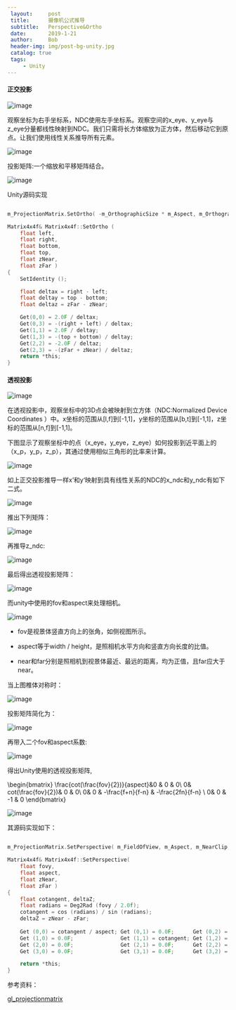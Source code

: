 ```yaml
---
 layout:     post
 title:      摄像机公式推导
 subtitle:   Perspective&Ortho
 date:       2019-1-21
 author:     Bob
 header-img: img/post-bg-unity.jpg
 catalog: true
 tags:
     - Unity
---
```



#### 正交投影

![image](/img/d_10.png)

观察坐标为右手坐标系，NDC使用左手坐标系。观察空间的x_eye、y_eye与z_eye分量都线性映射到NDC。我们只需将长方体缩放为正方体，然后移动它到原点。让我们使用线性关系推导所有元素。

![image](/img/d_13.png)

投影矩阵:一个缩放和平移矩阵结合。

![image](/img/d_12.png)


Unity源码实现
```c

m_ProjectionMatrix.SetOrtho( -m_OrthographicSize * m_Aspect, m_OrthographicSize * m_Aspect, -m_OrthographicSize, m_OrthographicSize, m_NearClip, m_FarClip );

Matrix4x4f& Matrix4x4f::SetOrtho (
	float left,
	float right,
	float bottom,
	float top,
	float zNear,
	float zFar )
{
	SetIdentity ();

	float deltax = right - left;
	float deltay = top - bottom;
	float deltaz = zFar - zNear;

	Get(0,0) = 2.0F / deltax;
	Get(0,3) = -(right + left) / deltax;
	Get(1,1) = 2.0F / deltay;
	Get(1,3) = -(top + bottom) / deltay;
	Get(2,2) = -2.0F / deltaz;
	Get(2,3) = -(zFar + zNear) / deltaz;
	return *this;
}
```

#### 透视投影

![image](/img/d_11.png)

在透视投影中，观察坐标中的3D点会被映射到立方体（NDC:Normalized Device Coordinates ）中。x坐标的范围从[l,f]到[-1,1]，y坐标的范围从[b,t]到[-1,1]，z坐标的范围从[n,f]到[-1,1]。


下图显示了观察坐标中的点（x_eye，y_eye，z_eye）如何投影到近平面上的（x_p，y_p，z_p），其通过使用相似三角形的比率来计算。

![image](/img/d_16.png)

如上正交投影推导一样x’和y‘映射到具有线性关系的NDC的x_ndc和y_ndc有如下二式。

![image](/img/d_17.png)

推出下列矩阵：

![image](/img/d_18.png)

再推导z_ndc:

![image](/img/d_19.png)

最后得出透视投影矩阵：

![image](/img/d_20.png)

而unity中使用的fov和aspect来处理相机。

![image](/img/d_15.png)

+ fov是视景体竖直方向上的张角，如侧视图所示。

+ aspect等于width / height，是照相机水平方向和竖直方向长度的比值。

+ near和far分别是照相机到视景体最近、最远的距离，均为正值，且far应大于near。

当上图椎体对称时：


![image](/img/d_21.png)

投影矩阵简化为：

![image](/img/d_22.png)

再带入二个fov和aspect系数:

![image](/img/d_23.png)

得出Unity使用的透视投影矩阵,

\begin{bmatrix}
 \frac{cot(\frac{fov}{2})}{aspect}&0  & 0 & 0\\ 
 0&  cot(\frac{fov}{2})& 0 & 0\\ 
 0& 0 &  -\frac{f+n}{f-n} & -\frac{2fn}{f-n} \\ 
 0& 0 & -1 & 0
\end{bmatrix}


![image](/img/d_24.png)


其源码实现如下：
```c

m_ProjectionMatrix.SetPerspective( m_FieldOfView, m_Aspect, m_NearClip, m_FarClip );

Matrix4x4f& Matrix4x4f::SetPerspective(
	float fovy,
	float aspect,
	float zNear,
	float zFar )
{
	float cotangent, deltaZ;
	float radians = Deg2Rad (fovy / 2.0f);
	cotangent = cos (radians) / sin (radians);
	deltaZ = zNear - zFar;
	
	Get (0,0) = cotangent / aspect;	Get (0,1) = 0.0F;      Get (0,2) = 0.0F;                    Get (0,3) = 0.0F;
	Get (1,0) = 0.0F;               Get (1,1) = cotangent; Get (1,2) = 0.0F;                    Get (1,3) = 0.0F;
	Get (2,0) = 0.0F;               Get (2,1) = 0.0F;      Get (2,2) = (zFar + zNear) / deltaZ; Get (2,3) = 2.0F * zNear * zFar / deltaZ;
	Get (3,0) = 0.0F;               Get (3,1) = 0.0F;      Get (3,2) = -1.0F;                   Get (3,3) = 0.0F;

	return *this;
}
```

参考资料：

[gl_projectionmatrix](http://www.songho.ca/opengl/gl_projectionmatrix.html)